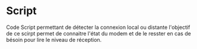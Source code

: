 # Script
Code Script permettant de détecter la connexion local ou distante
l'objectif de ce scirpt permet de connaitre l'état du modem et de le resster en cas de bésoin pour lire le niveau de réception.

